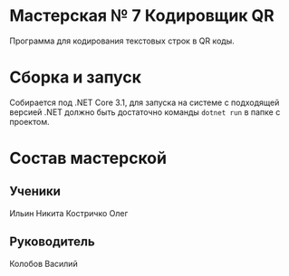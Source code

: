# Мастерская № 7 Кодировщик QR

Программа для кодирования текстовых строк в QR коды.

# Сборка и запуск

Собирается под .NET Core 3.1, для запуска на системе с подходящей версией .NET должно быть достаточно команды `dotnet run` в папке с проектом.

# Состав мастерской
## Ученики
Ильин Никита
Костричко Олег

## Руководитель
Колобов Василий

